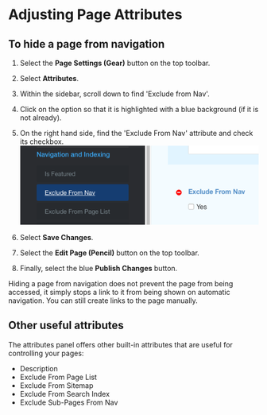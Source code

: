 # Adjusting Page Attributes

## To hide a page from navigation

1. Select the **Page Settings (Gear)** button on the top toolbar. 
2. Select **Attributes**.
3. Within the sidebar, scroll down to find 'Exclude from Nav'. 
4. Click on the option so that it is highlighted with a blue background (if it is not already).
5. On the right hand side, find the 'Exclude From Nav' attribute and check its checkbox.
![](/assets/excludenav.png)

6. Select **Save Changes**.
7. Select the **Edit Page (Pencil)** button on the top toolbar.
8. Finally, select the blue **Publish Changes** button.

Hiding a page from navigation does not prevent the page from being accessed, it simply stops a link to it from being shown on automatic navigation. You can still create links to the page manually.

## Other useful attributes
 
The attributes panel offers other built-in attributes that are useful for controlling your pages:

* Description
* Exclude From Page List
* Exclude From Sitemap
* Exclude From Search Index 
* Exclude Sub-Pages From Nav
